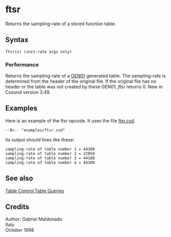 <!--
id:ftsr
category:Table Control:Table Queries
-->
# ftsr
Returns the sampling-rate of a stored function table.

## Syntax
``` csound-orc
ftsr(x) (init-rate args only)
```

### Performance

Returns the sampling-rate of a [GEN01](../../scoregens/gen01) generated table. The sampling-rate is determined from the header of the original file. If the original file has no header or the table was not created by these GEN01, _ftsr_ returns 0. New in Csound version 3.49.

## Examples

Here is an example of the ftsr opcode. It uses the file [ftsr.csd](../../examples/ftsr.csd).

``` csound-csd title="Example of the ftsr opcode." linenums="1"
--8<-- "examples/ftsr.csd"
```

its output should lines like these:

```
sampling-rate of table number 1 = 44100
sampling-rate of table number 2 = 22050
sampling-rate of table number 3 = 44100
sampling-rate of table number 4 = 44100
```

## See also

[Table Control:Table Queries](../../table/queries)

## Credits

Author: Gabriel Maldonado<br>
Italy<br>
October 1998<br>
